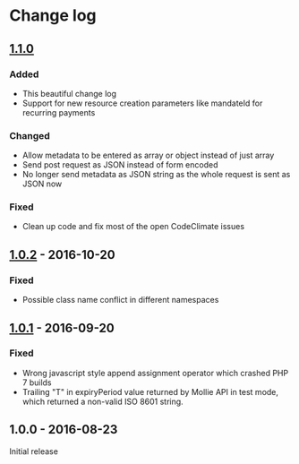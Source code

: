 # Change log

## [1.1.0]
### Added
- This beautiful change log
- Support for new resource creation parameters like mandateId for recurring payments

### Changed
- Allow metadata to be entered as array or object instead of just array
- Send post request as JSON instead of form encoded
- No longer send metadata as JSON string as the whole request is sent as JSON now

### Fixed
- Clean up code and fix most of the open CodeClimate issues

## [1.0.2] - 2016-10-20
### Fixed
- Possible class name conflict in different namespaces

## [1.0.1] - 2016-09-20
### Fixed
- Wrong javascript style append assignment operator which crashed PHP 7 builds
- Trailing "T" in expiryPeriod value returned by Mollie API in test mode, which returned a non-valid ISO 8601 string.

## 1.0.0 - 2016-08-23
Initial release

[1.1.0]: https://github.com/Cloudstek/mollie-php-api/compare/v1.0.2...v1.1.0
[1.0.2]: https://github.com/Cloudstek/mollie-php-api/compare/v1.0.1...v1.0.2
[1.0.1]: https://github.com/Cloudstek/mollie-php-api/compare/v1.0.0...v1.0.1
